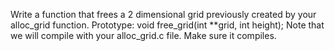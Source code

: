 Write a function that frees a 2 dimensional grid previously created by your alloc_grid function. Prototype: void free_grid(int **grid, int height); Note that we will compile with your alloc_grid.c file. Make sure it compiles.
